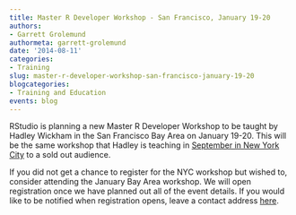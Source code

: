 ```yaml
---
title: Master R Developer Workshop - San Francisco, January 19-20
authors: 
- Garrett Grolemund
authormeta: garrett-grolemund
date: '2014-08-11'
categories:
- Training
slug: master-r-developer-workshop-san-francisco-january-19-20
blogcategories:
- Training and Education
events: blog
---
```



RStudio is planning a new Master R Developer Workshop to be taught by Hadley Wickham in the San Francisco Bay Area on January 19-20. This will be the same workshop that Hadley is teaching in [September in New York City](http://rstudionyc.eventbrite.com) to a sold out audience.

If you did not get a chance to register for the NYC workshop but wished to, consider attending the January Bay Area workshop. We will open registration once we have planned out all of the event details. If you would like to be notified when registration opens, leave a contact address [here](http://pages.rstudio.net/Master-R-Workshop.html).

